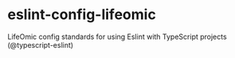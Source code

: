 # eslint-config-lifeomic
LifeOmic config standards for using Eslint with TypeScript projects (@typescript-eslint)
